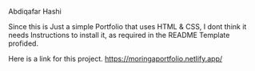 Abdiqafar Hashi

Since this is Just a simple Portfolio that uses HTML & CSS,
I dont think it needs Instructions to install it, as required in the 
README Template profided.

Here is a link for this project.
https://moringaportfolio.netlify.app/

